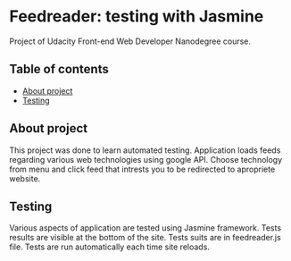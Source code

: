 # Feedreader: testing with Jasmine

Project of Udacity Front-end Web Developer Nanodegree course.

## Table of contents

- [About project](#About)
- [Testing](#Testing)

## About project
This project was done to learn automated testing.
Application loads feeds regarding various web technologies using google API. Choose technology from menu and click feed that intrests you to be redirected to apropriete website.

## Testing
Various aspects of application are tested using Jasmine framework.
Tests results are visible at the bottom of the site. Tests suits are in feedreader.js file.
Tests are run automatically each time site reloads.